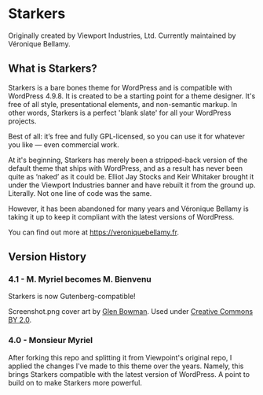 # Starkers
Originally created by Viewport Industries, Ltd.
Currently maintained by Véronique Bellamy.

## What is Starkers?
Starkers is a bare bones theme for WordPress and is compatible with WordPress 4.9.8. It is created to be a starting point for a theme designer. It's free of all style, presentational elements, and non-semantic markup. In other words, Starkers is a perfect 'blank slate' for all your WordPress projects.

Best of all: it’s free and fully GPL-licensed, so you can use it for whatever you like — even commercial work.

At it's beginning, Starkers has merely been a stripped-back version of the default theme that ships with WordPress, and as a result has never been quite as ‘naked’ as it could be. Elliot Jay Stocks and Keir Whitaker brought it under the Viewport Industries banner and have rebuilt it from the ground up. Literally. Not one line of code was the same.

However, it has been abandoned for many years and Véronique Bellamy is taking it up to keep it compliant with the latest versions of WordPress.

You can find out more at https://veroniquebellamy.fr.

## Version History
### 4.1 - M. Myriel becomes M. Bienvenu
Starkers is now Gutenberg-compatible!

Screenshot.png cover art by [Glen Bowman](https://www.flickr.com/photos/glenbowman/20882571766/). Used under [Creative Commons BY 2.0](https://creativecommons.org/licenses/by/2.0/).

### 4.0 - Monsieur Myriel
After forking this repo and splitting it from Viewpoint's original repo, I applied the changes I've made to this theme over the years. Namely, this brings Starkers compatible with the latest version of WordPress. A point to build on to make Starkers more powerful.